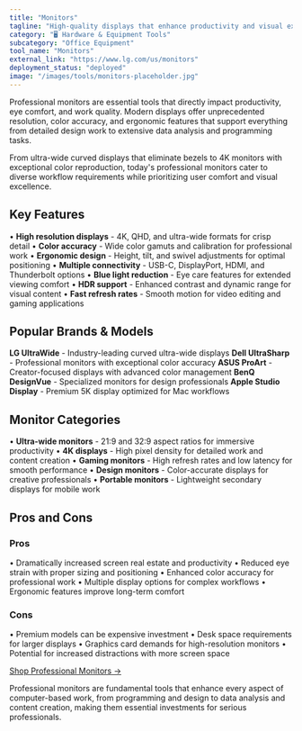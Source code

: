 ```yaml
---
title: "Monitors"
tagline: "High-quality displays that enhance productivity and visual experience for professionals"
category: "🖥️ Hardware & Equipment Tools"
subcategory: "Office Equipment"
tool_name: "Monitors"
external_link: "https://www.lg.com/us/monitors"
deployment_status: "deployed"
image: "/images/tools/monitors-placeholder.jpg"
---
```


Professional monitors are essential tools that directly impact productivity, eye comfort, and work quality. Modern displays offer unprecedented resolution, color accuracy, and ergonomic features that support everything from detailed design work to extensive data analysis and programming tasks.

From ultra-wide curved displays that eliminate bezels to 4K monitors with exceptional color reproduction, today's professional monitors cater to diverse workflow requirements while prioritizing user comfort and visual excellence.

## Key Features

• **High resolution displays** - 4K, QHD, and ultra-wide formats for crisp detail
• **Color accuracy** - Wide color gamuts and calibration for professional work
• **Ergonomic design** - Height, tilt, and swivel adjustments for optimal positioning
• **Multiple connectivity** - USB-C, DisplayPort, HDMI, and Thunderbolt options
• **Blue light reduction** - Eye care features for extended viewing comfort
• **HDR support** - Enhanced contrast and dynamic range for visual content
• **Fast refresh rates** - Smooth motion for video editing and gaming applications

## Popular Brands & Models

**LG UltraWide** - Industry-leading curved ultra-wide displays
**Dell UltraSharp** - Professional monitors with exceptional color accuracy
**ASUS ProArt** - Creator-focused displays with advanced color management
**BenQ DesignVue** - Specialized monitors for design professionals
**Apple Studio Display** - Premium 5K display optimized for Mac workflows

## Monitor Categories

• **Ultra-wide monitors** - 21:9 and 32:9 aspect ratios for immersive productivity
• **4K displays** - High pixel density for detailed work and content creation
• **Gaming monitors** - High refresh rates and low latency for smooth performance
• **Design monitors** - Color-accurate displays for creative professionals
• **Portable monitors** - Lightweight secondary displays for mobile work

## Pros and Cons

### Pros
• Dramatically increased screen real estate and productivity
• Reduced eye strain with proper sizing and positioning
• Enhanced color accuracy for professional work
• Multiple display options for complex workflows
• Ergonomic features improve long-term comfort

### Cons
• Premium models can be expensive investment
• Desk space requirements for larger displays
• Graphics card demands for high-resolution monitors
• Potential for increased distractions with more screen space

[Shop Professional Monitors →](https://www.lg.com/us/monitors)

Professional monitors are fundamental tools that enhance every aspect of computer-based work, from programming and design to data analysis and content creation, making them essential investments for serious professionals.